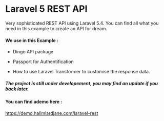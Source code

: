 # Laravel 5 REST API

Very sophisticated REST API using Laravel 5.4. You can find all what you need in this example to create an API for dream.

#### We use in this Example :

- Dingo API package

- Passport for Authentification

- How to use Laravel Transformer to customise the response data.



##### The project is still under developement, you may find an update if you back later.



#### You can find ademo here : 
https://demo.halimlardjane.com/laravel-rest



